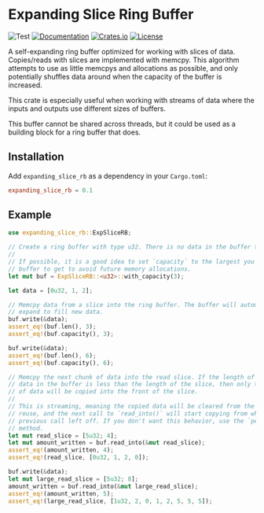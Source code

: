 # Expanding Slice Ring Buffer
![Test](https://github.com/BillyDM/expanding_slice_rb/workflows/Test/badge.svg)
[![Documentation](https://docs.rs/expanding_slice_rb/badge.svg)][documentation]
[![Crates.io](https://img.shields.io/crates/v/expanding_slice_rb.svg)](https://crates.io/crates/expanding_slice_rb)
[![License](https://img.shields.io/crates/l/expanding_slice_rb.svg)](https://github.com/BillyDM/expanding_slice_rb/blob/main/LICENSE)

A self-expanding ring buffer optimized for working with slices of data. Copies/reads with slices are implemented with memcpy. This algorithm attempts to use as little memcpys and allocations as possible, and only potentially shuffles data around when the capacity of the buffer is increased.

This crate is especially useful when working with streams of data where the inputs and outputs use different sizes of buffers.

This buffer cannot be shared across threads, but it could be used as a building block for a ring buffer that does.

## Installation
Add `expanding_slice_rb` as a dependency in your `Cargo.toml`:
```toml
expanding_slice_rb = 0.1
```

## Example
```rust
use expanding_slice_rb::ExpSliceRB;

// Create a ring buffer with type u32. There is no data in the buffer to start.
//
// If possible, it is a good idea to set `capacity` to the largest you expect the
// buffer to get to avoid future memory allocations.
let mut buf = ExpSliceRB::<u32>::with_capacity(3);

let data = [0u32, 1, 2];

// Memcpy data from a slice into the ring buffer. The buffer will automatically
// expand to fill new data.
buf.write(&data);
assert_eq!(buf.len(), 3);
assert_eq!(buf.capacity(), 3);

buf.write(&data);
assert_eq!(buf.len(), 6);
assert_eq!(buf.capacity(), 6);

// Memcpy the next chunk of data into the read slice. If the length of existing
// data in the buffer is less than the length of the slice, then only that amount
// of data will be copied into the front of the slice.
//
// This is streaming, meaning the copied data will be cleared from the buffer for
// reuse, and the next call to `read_into()` will start copying from where the
// previous call left off. If you don't want this behavior, use the `peek_into()`
// method.
let mut read_slice = [5u32; 4];
let mut amount_written = buf.read_into(&mut read_slice);
assert_eq!(amount_written, 4);
assert_eq!(read_slice, [0u32, 1, 2, 0]);

buf.write(&data);
let mut large_read_slice = [5u32; 8];
amount_written = buf.read_into(&mut large_read_slice);
assert_eq!(amount_written, 5);
assert_eq!(large_read_slice, [1u32, 2, 0, 1, 2, 5, 5, 5]);
```

[documentation]: https://docs.rs/expanding_slice_rb/
